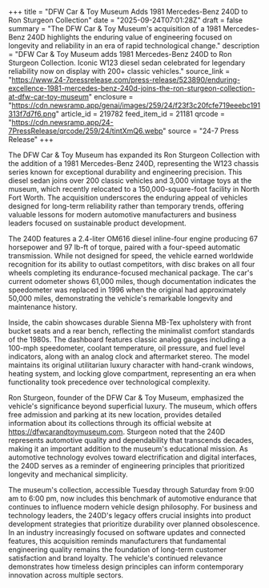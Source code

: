 +++
title = "DFW Car & Toy Museum Adds 1981 Mercedes-Benz 240D to Ron Sturgeon Collection"
date = "2025-09-24T07:01:28Z"
draft = false
summary = "The DFW Car & Toy Museum's acquisition of a 1981 Mercedes-Benz 240D highlights the enduring value of engineering focused on longevity and reliability in an era of rapid technological change."
description = "DFW Car & Toy Museum adds 1981 Mercedes-Benz 240D to Ron Sturgeon Collection. Iconic W123 diesel sedan celebrated for legendary reliability now on display with 200+ classic vehicles."
source_link = "https://www.24-7pressrelease.com/press-release/523890/enduring-excellence-1981-mercedes-benz-240d-joins-the-ron-sturgeon-collection-at-dfw-car-toy-museum"
enclosure = "https://cdn.newsramp.app/genai/images/259/24/f23f3c20fcfe719eeebc191313f7d7f6.png"
article_id = 219782
feed_item_id = 21181
qrcode = "https://cdn.newsramp.app/24-7PressRelease/qrcode/259/24/tintXmQ6.webp"
source = "24-7 Press Release"
+++

<p>The DFW Car & Toy Museum has expanded its Ron Sturgeon Collection with the addition of a 1981 Mercedes-Benz 240D, representing the W123 chassis series known for exceptional durability and engineering precision. This diesel sedan joins over 200 classic vehicles and 3,000 vintage toys at the museum, which recently relocated to a 150,000-square-foot facility in North Fort Worth. The acquisition underscores the enduring appeal of vehicles designed for long-term reliability rather than temporary trends, offering valuable lessons for modern automotive manufacturers and business leaders focused on sustainable product development.</p><p>The 240D features a 2.4-liter OM616 diesel inline-four engine producing 67 horsepower and 97 lb-ft of torque, paired with a four-speed automatic transmission. While not designed for speed, the vehicle earned worldwide recognition for its ability to outlast competitors, with disc brakes on all four wheels completing its endurance-focused mechanical package. The car's current odometer shows 61,000 miles, though documentation indicates the speedometer was replaced in 1996 when the original had approximately 50,000 miles, demonstrating the vehicle's remarkable longevity and maintenance history.</p><p>Inside, the cabin showcases durable Sienna MB-Tex upholstery with front bucket seats and a rear bench, reflecting the minimalist comfort standards of the 1980s. The dashboard features classic analog gauges including a 100-mph speedometer, coolant temperature, oil pressure, and fuel level indicators, along with an analog clock and aftermarket stereo. The model maintains its original utilitarian luxury character with hand-crank windows, heating system, and locking glove compartment, representing an era when functionality took precedence over technological complexity.</p><p>Ron Sturgeon, founder of the DFW Car & Toy Museum, emphasized the vehicle's significance beyond superficial luxury. The museum, which offers free admission and parking at its new location, provides detailed information about its collections through its official website at <a href="https://dfwcarandtoymuseum.com" rel="nofollow" target="_blank">https://dfwcarandtoymuseum.com</a>. Sturgeon noted that the 240D represents automotive quality and dependability that transcends decades, making it an important addition to the museum's educational mission. As automotive technology evolves toward electrification and digital interfaces, the 240D serves as a reminder of engineering principles that prioritized longevity and mechanical simplicity.</p><p>The museum's collection, accessible Tuesday through Saturday from 9:00 am to 6:00 pm, now includes this benchmark of automotive endurance that continues to influence modern vehicle design philosophy. For business and technology leaders, the 240D's legacy offers crucial insights into product development strategies that prioritize durability over planned obsolescence. In an industry increasingly focused on software updates and connected features, this acquisition reminds manufacturers that fundamental engineering quality remains the foundation of long-term customer satisfaction and brand loyalty. The vehicle's continued relevance demonstrates how timeless design principles can inform contemporary innovation across multiple sectors.</p>
